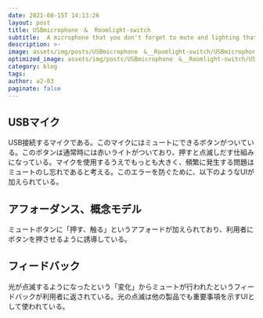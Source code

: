 ```yaml
---
date: 2021-08-15T 14:13:26
layout: post
title: USBmicrophone　&  Roomlight-switch
subtitle:  A microphone that you don't forget to mute and lighting that you don't even see
description: >-
image: assets/img/posts/USBmicrophone　&__Roomlight-switch/USBmicrophone　&__Roomlight-switch.jpg
optimized_image: assets/img/posts/USBmicrophone　&__Roomlight-switch/USBmicrophone　&__Roomlight-switch_resized_thumbnail.jpg
category: blog
tags: 
author: a2-03
paginate: false
---
```


## USBマイク

USB接続するマイクである。このマイクにはミュートにできるボタンがついている。このボタンは通常時には赤いライトがついており、押すと点滅しだす仕組みになっている。マイクを使用するうえでもっとも大きく、頻繁に発生する問題はミュートのし忘れであると考える。このエラーを防ぐために、以下のようなUIが加えられている。

## アフォーダンス、概念モデル

ミュートボタンに「押す、触る」というアフォードが加えられており、利用者にボタンを押させるように誘導している。

## フィードバック

光が点滅するようになったという「変化」からミュートが行われたというフィードバックが利用者に返されている。光の点滅は他の製品でも重要事項を示すUIとして使われている。